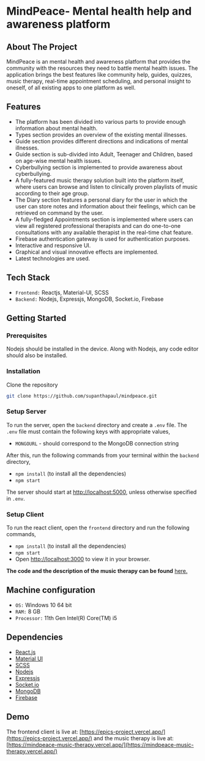 # MindPeace- Mental health help and awareness platform

## About The Project

MindPeace is an mental health and awareness platform that provides the community with the resources they need to battle mental health issues. The application brings the best features like community help, guides, quizzes, music therapy, real-time appointment scheduling, and personal insight to oneself, of all existing apps to one platform as well.

## Features

- The platform has been divided into various parts to provide enough information about mental health.
- Types section provides an overview of the existing mental illnesses.
- Guide section provides different directions and indications of mental illnesses.
- Guide section is sub-divided into Adult, Teenager and Children, based on age-wise mental health issues.
- Cyberbullying section is implemented to provide awareness about cyberbullying.
- A fully-featured music therapy solution built into the platform itself, where users can browse and listen to clinically proven playlists of music according to their age group.
- The Diary section features a personal diary for the user in which the user can store notes and information about their feelings, which can be retrieved on command by the user.
- A fully-fledged Appointments section is implemented where users can view all registered professional therapists and can do one-to-one consultations with any available therapist in the real-time chat feature.
- Firebase authentication gateway is used for authentication purposes.
- Interactive and responsive UI.
- Graphical and visual innovative effects are implemented.
- Latest technologies are used.


## Tech Stack

- `Frontend:` Reactjs, Material-UI, SCSS
- `Backend:` Nodejs, Expressjs, MongoDB, Socket.io, Firebase

<!-- GETTING STARTED -->
## Getting Started


### Prerequisites

Nodejs should be installed in the device. Along with Nodejs, any code editor should also be installed.

### Installation

Clone the repository
   ```sh
   git clone https://github.com/supanthapaul/mindpeace.git
   ```  
### Setup Server
To run the server, open the `backend` directory and create a `.env` file. The `.env` file must contain the following keys with appropriate values,
  
* `MONGOURL` - should correspond to the MongoDB connection string

After this, run the following commands from your terminal within the `backend` directory,  
* `npm install` (to install all the dependencies)
* `npm start`  

The server should start at [http://localhost:5000](http://localhost:5000), unless otherwise specified in `.env`.  

### Setup Client
To run the react client, open the `frontend` directory and run the following commands,  
* `npm install` (to install all the dependencies)
* `npm start`  
* Open [http://localhost:3000](http://localhost:3000) to view it in your browser.  

**The code and the description of the music therapy can be found** [here.](https://github.com/IUC4801/mindpeace-music-therapy)

## Machine configuration
- `OS:` Windows 10 64 bit
- `RAM:` 8 GB 
- `Processor:` 11th Gen Intel(R) Core(TM) i5


## Dependencies
* [React.js](https://reactjs.org/)
* [Material UI](https://v4.mui.com/)
* [SCSS](https://sass-lang.com/)
* [Nodejs](https://nodejs.org/en/)
* [Expressjs](https://expressjs.com/)
* [Socket.io](https://socket.io/)
* [MongoDB](https://www.mongodb.com/)
* [Firebase](https://firebase.google.com/)

## Demo
The frontend client is live at: [https://epics-project.vercel.app/](https://epics-project.vercel.app/) and the music therapy is live at: [https://mindpeace-music-therapy.vercel.app/](https://mindpeace-music-therapy.vercel.app/)
